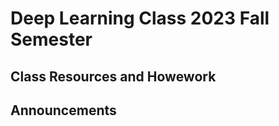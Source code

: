 # Deep Learning Class 2023 Fall Semester

## Class Resources and Howework 

## Announcements

[//]: # (* Sep 05: hw01 is published and due on Sep 12)
